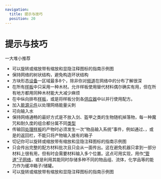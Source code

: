 ```yaml
---
navigation:
  title: 提示与技巧
  position: 20
---
```


# 提示与技巧

一大堆小推荐

* 可以旋转或缩放带有缩放和显隐注释图标的指南示例图
* 保持网络的树状结构，避免构造环状结构
* 方块形态[设备](ae2-mechanics/devices.md)一区域最多8个，除非你对[频道](ae2-mechanics/channels.md)在网络中的分布了解很深
* 在所有[样板](items-blocks-machines/patterns.md)中只采用一种木材。允许样板使用替代材料偶尔确实有用，但在所有地方都用同种木材能大大减少麻烦
* 在<ItemLink id="pattern_access_terminal" />中纵向排布[样板](items-blocks-machines/patterns.md)，或是将样板分到各[供应器](items-blocks-machines/pattern_provider.md)中以并行使用配方。
* 加入[能源元件](items-blocks-machines/energy_cells.md)以处理网络能量尖刺
* 可向<ItemLink id="condenser" />输入水
* 保持网络通畅的最好方式是不放入剑、盔甲之类的生物随机掉落物，每一种魔咒和耐久度的组合都分属不同[类型](ae2-mechanics/bytes-and-types.md)
* 传输回[处理样板](items-blocks-machines/patterns.md)的产物时必须发生一次“物品输入系统”事件，例如通过<ItemLink id="import_bus" />、<ItemLink id="interface" />，或是<ItemLink id="pattern_provider" />的返回栏，不能只将产物输入接有<ItemLink id="storage_bus" />的箱子
* 切记你可以旋转或缩放带有缩放和显隐注释图标的指南示例图
* <ItemLink id="pattern_provider" />只会传出完整的配方材料批次且只会从一面传出。这在避免机器只拿到一部分材料上很有用，但有时会需要材料输入多个位置。这点可用<ItemLink id="interface" />实现，用作[“管道”子网络](example-setups/pipe-subnet.md)，或是利用其能同时存储多种不同的物品组、流体，化学品等的能力作为缓冲箱子/储罐。
* 可以旋转或缩放带有缩放和显隐注释图标的指南示例图